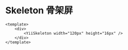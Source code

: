# Skeleton 骨架屏

<ClientOnly>
  <div class="demo-line">
    <YiiSkeleton width="120px" height="16px" />
    <YiiSkeleton width="80%" height="12px" style="margin-top:8px" />
  </div>
</ClientOnly>

```vue
<template>
    <div>
        <YiiSkeleton width="120px" height="16px" />
    </div>
</template>
```
